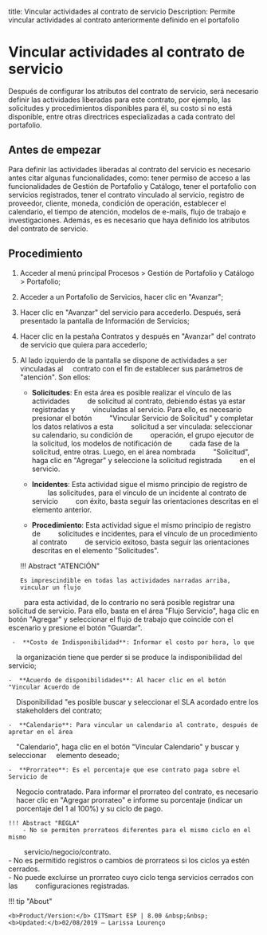 title: Vincular actividades al contrato de servicio
Description: Permite vincular actividades al contrato anteriormente definido en el portafolio
# Vincular actividades al contrato de servicio

Después de configurar los atributos del contrato de servicio, será necesario definir las actividades liberadas para este contrato, por ejemplo, las solicitudes y procedimientos disponibles para él, su costo si no está disponible, entre otras directrices especializadas a cada contrato del portafolio.

Antes de empezar
----------------

Para definir las actividades liberadas al contrato del servicio es necesario antes
citar algunas funcionalidades, como: tener permiso de acceso a las
funcionalidades de Gestión de Portafolio y Catálogo, tener el portafolio con
servicios registrados, tener el contrato vinculado al servicio, registro de
proveedor, cliente, moneda, condición de operación, establecer el calendario, el tiempo
de atención, modelos de e-mails, flujo de trabajo e investigaciones. Además, es
es necesario que haya definido los atributos del contrato de servicio.

Procedimiento
------------

1.  Acceder al menú principal Procesos \>
    Gestión de Portafolio y Catálogo \> Portafolio;

2.  Acceder a un Portafolio de Servicios, hacer clic en "Avanzar";

3.  Hacer clic en "Avanzar" del servicio para accederlo. Después, será
    presentado la pantalla de Información de Servicios;

4.  Hacer clic en la pestaña Contratos y después en "Avanzar" del contrato de servicio
    que quiera para accederlo;

5.  Al lado izquierdo de la pantalla se dispone de actividades a ser vinculadas al
    contrato con el fin de establecer sus parámetros de "atención". Son ellos:

    -  **Solicitudes**: En esta área es posible realizar el vínculo de las actividades
        de solicitud al contrato, debiendo éstas ya estar registradas y
        vinculadas al servicio. Para ello, es necesario presionar el botón
        "Vincular Servicio de Solicitud" y completar los datos relativos a esta
        solicitud a ser vinculada: seleccionar su calendario, su condición de
        operación, el grupo ejecutor de la solicitud, los modelos de notificación de
        cada fase de la solicitud, entre otras. Luego, en el área nombrada
        "Solicitud", haga clic en "Agregar" y seleccione la solicitud registrada
        en el servicio.

    -  **Incidentes**: Esta actividad sigue el mismo principio de registro de
        las solicitudes, para el vínculo de un incidente al contrato de servicio
        con éxito, basta seguir las orientaciones descritas en el elemento anterior.

    -  **Procedimiento**: Esta actividad sigue el mismo principio de registro de
        solicitudes e incidentes, para el vínculo de un procedimiento al contrato
        de servicio exitoso, basta seguir las orientaciones descritas en el elemento "Solicitudes".

    !!! Abstract "ATENCIÓN"

        Es imprescindible en todas las actividades narradas arriba, vincular un flujo
        para esta actividad, de lo contrario no será posible registrar una 
        solicitud de servicio. Para ello, basta en el área "Flujo Servicio", haga clic en 
        botón "Agregar" y seleccionar el flujo de trabajo que coincide con el escenario
        y presione el botón "Guardar".  

     -  **Costo de Indisponibilidad**: Informar el costo por hora, lo que
    la organización tiene que perder si se produce la indisponibilidad del servicio;

    -  **Acuerdo de disponibilidades**: Al hacer clic en el botón "Vincular Acuerdo de
    Disponibilidad "es posible buscar y seleccionar el SLA acordado entre los
    stakeholders del contrato;

    -  **Calendario**: Para vincular un calendario al contrato, después de apretar en el área
    "Calendario", haga clic en el botón "Vincular Calendario" y buscar y seleccionar
    elemento deseado;

    -  **Prorrateo**: Es el porcentaje que ese contrato paga sobre el Servicio de
    Negocio contratado. Para informar el prorrateo del contrato, es necesario
    hacer clic en "Agregar prorrateo" e informe su porcentaje (indicar un
    porcentaje del 1 al 100%) y su ciclo de pago.

    !!! Abstract "REGLA"
        - No se permiten prorrateos diferentes para el mismo ciclo en el mismo
        servicio/negocio/contrato.  
        - No es permitido registros o cambios de prorrateos si los ciclos ya estén cerrados.  
        - No puede excluirse un prorrateo cuyo ciclo tenga servicios cerrados con las
        configuraciones registradas.  
       
!!! tip "About"

    <b>Product/Version:</b> CITSmart ESP | 8.00 &nbsp;&nbsp;
    <b>Updated:</b>02/08/2019 – Larissa Lourenço


